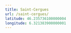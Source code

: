 ```yaml
---
title: Saint-Cergues
url: /saint-cergues/
latitude: 46.235736100000004
longitude: 6.321383900000001
---
```

